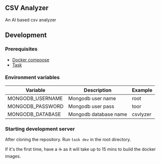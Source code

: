 ## CSV Analyzer

An AI based csv analyzer

## Development

### Prerequisites

- [Docker compoose](https://docs.docker.com/compose/install/)
- [Task](https://taskfile.dev/installation/)

### Environment variables

| Variable         | Description           | Example  |
| ---------------- | --------------------- | -------- |
| MONGODB_USERNAME | Mongodb user name     | root     |
| MONGODB_PASSWORD | Mongodb user pass     | toor     |
| MONGODB_DATABASE | Mongodb database name | csvlyzer |

### Starting development server

After cloning the repository. Run `task dev` in the root directory.

If it's the first time, have a ☕ as it will take up to 15 mins to build the docker images.
